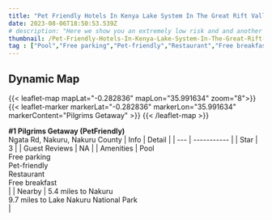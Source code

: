 ```yaml
---
title: "Pet Friendly Hotels In Kenya Lake System In The Great Rift Valley"
date: 2023-08-06T18:50:53.539Z
# description: "Here we show you an extremely low risk and and another medium risk approach to earn passive income "
thumbnail: /Pet-Friendly-Hotels-In-Kenya-Lake-System-In-The-Great-Rift-Valley.png
tag : ["Pool","Free parking","Pet-friendly","Restaurant","Free breakfast"]
---
```


## Dynamic Map
{{< leaflet-map  mapLat="-0.282836" mapLon="35.991634" zoom="8">}}
    {{< leaflet-marker markerLat="-0.282836" markerLon="35.991634" markerContent="Pilgrims Getaway" >}}
{{< /leaflet-map >}}


**#1 Pilgrims Getaway (PetFriendly)**<br>Ngata Rd, Nakuru, Nakuru County
| Info | Detail |
| --- | ----------- |
| Star | 3 |
| Guest Reviews | NA |
| Amenities | Pool<br>Free parking<br>Pet-friendly<br>Restaurant<br>Free breakfast<br> |
| Nearby | 5.4 miles to Nakuru<br>9.7 miles to Lake Nakuru National Park<br> |


